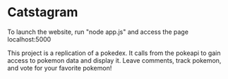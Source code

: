 # Catstagram

To launch the website, run "node app.js" and access the page localhost:5000

This project is a replication of a pokedex. It calls from the pokeapi to gain access to pokemon data and display it.
Leave comments, track pokemon, and vote for your favorite pokemon!

